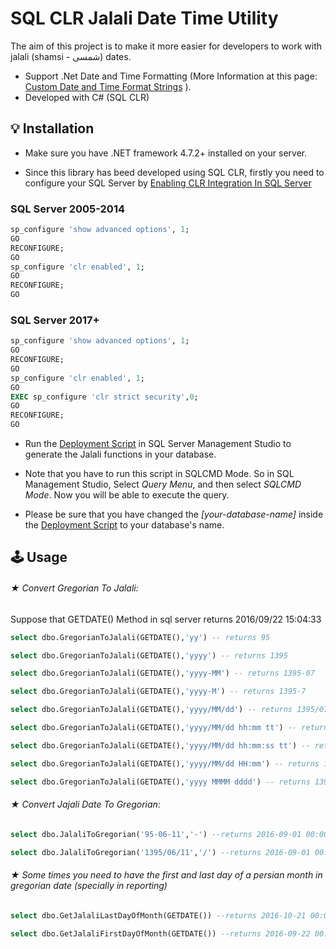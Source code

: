 # SQL CLR Jalali Date Time Utility

The aim of this project is to make it more easier for developers to work with jalali (shamsi - شمسی) dates.

* Support .Net Date and Time Formatting (More Information at this page: [Custom Date and Time Format Strings](https://msdn.microsoft.com/en-us/library/8kb3ddd4(v=vs.110).aspx) ).
* Developed with C# (SQL CLR)

 ## 💡 Installation

* Make sure you have .NET framework 4.7.2+ installed on your server.

* Since this library has beed developed using SQL CLR, firstly you need to configure your SQL Server by [Enabling CLR Integration In SQL Server](https://msdn.microsoft.com/en-us/library/ms131048.aspx)

### SQL Server 2005-2014
```sql
sp_configure 'show advanced options', 1;  
GO  
RECONFIGURE;  
GO  
sp_configure 'clr enabled', 1;  
GO
RECONFIGURE;  
GO  
```
### SQL Server 2017+
```sql
sp_configure 'show advanced options', 1;  
GO  
RECONFIGURE;  
GO  
sp_configure 'clr enabled', 1;  
GO
EXEC sp_configure 'clr strict security',0;
GO
RECONFIGURE;  
GO  
```

* Run the [Deployment Script](https://github.com/mirsaeedi/SQLCLR-Jalali-Date-Utility/blob/master/SqlCLR.JalaliDateUtility/Dist/DeploymentScript.sql) in SQL Server Management Studio to generate the Jalali functions in your database. 

* Note that you have to run this script in SQLCMD Mode. So in SQL Management Studio, Select _Query Menu_, and then select _SQLCMD Mode_. Now you will be able to execute the query.

* Please be sure that you have changed the _[your-database-name]_ inside the [Deployment Script](https://github.com/mirsaeedi/SQLCLR-Jalali-Date-Utility/blob/master/SqlCLR.JalaliDateUtility/Dist/DeploymentScript.sql) to your database's name.


## 🕹 Usage

###### ★ Convert Gregorian To Jalali:

Suppose that GETDATE() Method in sql server returns 2016/09/22 15:04:33

```sql
select dbo.GregorianToJalali(GETDATE(),'yy') -- returns 95
```

```sql
select dbo.GregorianToJalali(GETDATE(),'yyyy') -- returns 1395
```

```sql
select dbo.GregorianToJalali(GETDATE(),'yyyy-MM') -- returns 1395-07
```

```sql
select dbo.GregorianToJalali(GETDATE(),'yyyy-M') -- returns 1395-7
```

```sql
select dbo.GregorianToJalali(GETDATE(),'yyyy/MM/dd') -- returns 1395/07/01
```

```sql
select dbo.GregorianToJalali(GETDATE(),'yyyy/MM/dd hh:mm tt') -- returns 1395/07/01 03:04 ب ظ
```

```sql
select dbo.GregorianToJalali(GETDATE(),'yyyy/MM/dd hh:mm:ss tt') -- returns 1395/07/01 03:04:33 ب ظ
```

```sql
select dbo.GregorianToJalali(GETDATE(),'yyyy/MM/dd HH:mm') -- returns 1395/07/01 15:04
```

```sql
select dbo.GregorianToJalali(GETDATE(),'yyyy MMMM dddd') -- returns 1395 پنج شنبه مهر
```


###### ★ Convert Jajali Date To Gregorian:

```sql
select dbo.JalaliToGregorian('95-06-11','-') --returns 2016-09-01 00:00:00.000
```

```sql
select dbo.JalaliToGregorian('1395/06/11','/') --returns 2016-09-01 00:00:00.000
```

###### ★ Some times you need to have the first and last day of a persian month in gregorian date (specially in reporting)

```sql
select dbo.GetJalaliLastDayOfMonth(GETDATE()) --returns 2016-10-21 00:00:00.000 which is equal to 1395/07/30
```

```sql
select dbo.GetJalaliFirstDayOfMonth(GETDATE()) --returns 2016-09-22 00:00:00.000 which is equal to 1395/07/01
```
